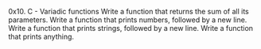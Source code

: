 0x10. C - Variadic functions Write a function that returns the sum of all its parameters. Write a function that prints numbers, followed by a new line. Write a function that prints strings, followed by a new line. Write a function that prints anything.
